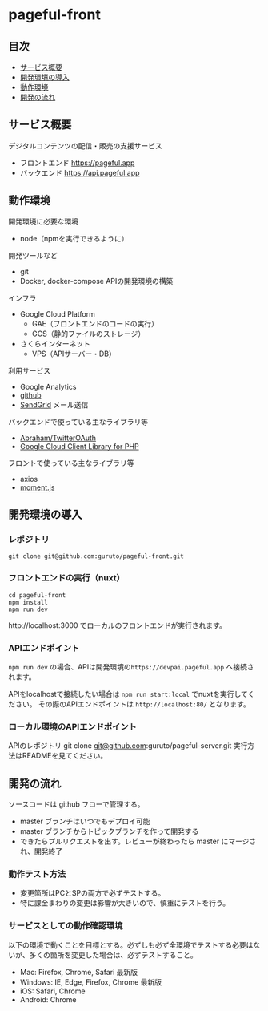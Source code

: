 # pageful-front

## 目次
- [サービス概要](#サービス概要)
- [開発環境の導入](#開発環境の導入)
- [動作環境](#動作環境)
- [開発の流れ](#開発の流れ)

## サービス概要
デジタルコンテンツの配信・販売の支援サービス
 - フロントエンド https://pageful.app
 - バックエンド https://api.pageful.app

## 動作環境
開発環境に必要な環境
- node（npmを実行できるように）

開発ツールなど
- git
- Docker, docker-compose APIの開発環境の構築

インフラ
- Google Cloud Platform
  - GAE（フロントエンドのコードの実行）
  - GCS（静的ファイルのストレージ）
- さくらインターネット
  - VPS（APIサーバー・DB）

利用サービス
- Google Analytics
- [github](https://github.com/guruto/pageful-front)
- [SendGrid](https://app.sendgrid.com/) メール送信

バックエンドで使っている主なライブラリ等
- [Abraham/TwitterOAuth](https://twitteroauth.com/)
- [Google Cloud Client Library for PHP](https://googlecloudplatform.github.io/google-cloud-php/)

フロントで使っている主なライブラリ等
- axios
- [moment.js](https://momentjs.com/)

## 開発環境の導入
### レポジトリ
`git clone git@github.com:guruto/pageful-front.git`

### フロントエンドの実行（nuxt）
```
cd pageful-front
npm install
npm run dev
```
http://localhost:3000 でローカルのフロントエンドが実行されます。

### APIエンドポイント
`npm run dev` の場合、APIは開発環境の`https://devpai.pageful.app` へ接続されます。

APIをlocalhostで接続したい場合は `npm run start:local` でnuxtを実行してください。
その際のAPIエンドポイントは `http://localhost:80/` となります。

### ローカル環境のAPIエンドポイント
APIのレポジトリ
git clone git@github.com:guruto/pageful-server.git
実行方法はREADMEを見てください。

## 開発の流れ

ソースコードは github フローで管理する。

* master ブランチはいつでもデプロイ可能
* master ブランチからトピックブランチを作って開発する
* できたらプルリクエストを出す。レビューが終わったら master にマージされ、開発終了

### 動作テスト方法

* 変更箇所はPCとSPの両方で必ずテストする。
* 特に課金まわりの変更は影響が大きいので、慎重にテストを行う。

### サービスとしての動作確認環境

以下の環境で動くことを目標とする。必ずしも必ず全環境でテストする必要はないが、多くの箇所を変更した場合は、必ずテストすること。

* Mac: Firefox, Chrome, Safari 最新版
* Windows: IE, Edge, Firefox, Chrome 最新版
* iOS: Safari, Chrome
* Android: Chrome
